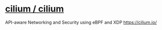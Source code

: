 # [cilium / cilium](https://github.com/cilium/cilium)

API-aware Networking and Security using eBPF and XDP https://cilium.io/
